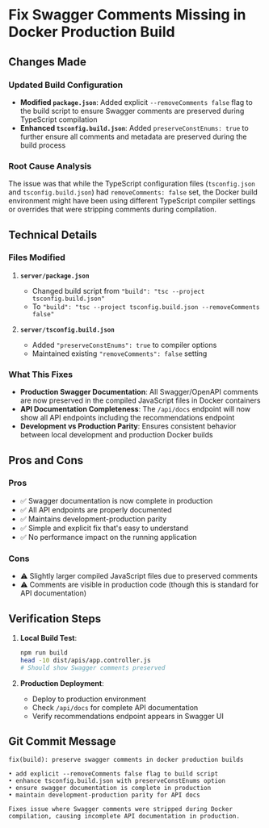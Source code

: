 # Fix Swagger Comments Missing in Docker Production Build

## Changes Made

### Updated Build Configuration

- **Modified `package.json`**: Added explicit `--removeComments false` flag to the build script to ensure Swagger comments are preserved during TypeScript compilation
- **Enhanced `tsconfig.build.json`**: Added `preserveConstEnums: true` to further ensure all comments and metadata are preserved during the build process

### Root Cause Analysis

The issue was that while the TypeScript configuration files (`tsconfig.json` and `tsconfig.build.json`) had `removeComments: false` set, the Docker build environment might have been using different TypeScript compiler settings or overrides that were stripping comments during compilation.

## Technical Details

### Files Modified

1. **`server/package.json`**

   - Changed build script from `"build": "tsc --project tsconfig.build.json"`
   - To `"build": "tsc --project tsconfig.build.json --removeComments false"`

2. **`server/tsconfig.build.json`**
   - Added `"preserveConstEnums": true` to compiler options
   - Maintained existing `"removeComments": false` setting

### What This Fixes

- **Production Swagger Documentation**: All Swagger/OpenAPI comments are now preserved in the compiled JavaScript files in Docker containers
- **API Documentation Completeness**: The `/api/docs` endpoint will now show all API endpoints including the recommendations endpoint
- **Development vs Production Parity**: Ensures consistent behavior between local development and production Docker builds

## Pros and Cons

### Pros

- ✅ Swagger documentation is now complete in production
- ✅ All API endpoints are properly documented
- ✅ Maintains development-production parity
- ✅ Simple and explicit fix that's easy to understand
- ✅ No performance impact on the running application

### Cons

- ⚠️ Slightly larger compiled JavaScript files due to preserved comments
- ⚠️ Comments are visible in production code (though this is standard for API documentation)

## Verification Steps

1. **Local Build Test**:

   ```bash
   npm run build
   head -10 dist/apis/app.controller.js
   # Should show Swagger comments preserved
   ```

2. **Production Deployment**:
   - Deploy to production environment
   - Check `/api/docs` for complete API documentation
   - Verify recommendations endpoint appears in Swagger UI

## Git Commit Message

```
fix(build): preserve swagger comments in docker production builds

• add explicit --removeComments false flag to build script
• enhance tsconfig.build.json with preserveConstEnums option
• ensure swagger documentation is complete in production
• maintain development-production parity for API docs

Fixes issue where Swagger comments were stripped during Docker
compilation, causing incomplete API documentation in production.
```
